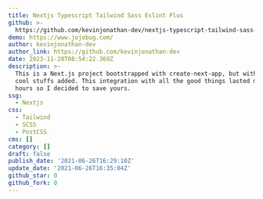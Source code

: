 ```yaml
---
title: Nextjs Typescript Tailwind Sass Eslint Plus
github: >-
  https://github.com/kevinjonathan-dev/nextjs-typescript-tailwind-sass-eslint-plus
demo: https://www.jojobug.com/
author: kevinjonathan-dev
author_link: https://github.com/kevinjonathan-dev
date: 2023-11-28T08:54:22.369Z
description: >-
  This is a Next.js project bootstrapped with create-next-app, but with some
  cool stuffs added. This integration with all the good things lasted me for
  hours so I decided to save yours.
ssg:
  - Nextjs
css:
  - Tailwind
  - SCSS
  - PostCSS
cms: []
category: []
draft: false
publish_date: '2021-06-26T16:29:10Z'
update_date: '2021-06-26T16:35:04Z'
github_star: 0
github_fork: 0
---
```

